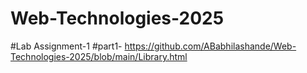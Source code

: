 # Web-Technologies-2025

#Lab Assignment-1
  #part1- https://github.com/ABabhilashande/Web-Technologies-2025/blob/main/Library.html
